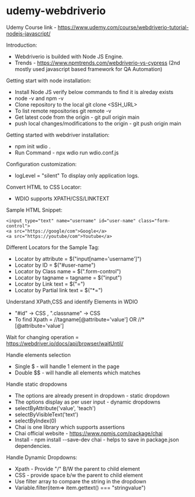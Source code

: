 # udemy-webdriverio

Udemy Course link - https://www.udemy.com/course/webdriverio-tutorial-nodejs-javascript/

Introduction: 
- Webdriverio is builded with Node JS Engine.
- Trends - https://www.npmtrends.com/webdriverio-vs-cypress (2nd mostly used javascript based framework for QA Automation)

Getting start with node installation:
- Install Node JS verify below commands to find it is alreday exists
- node -v and npm -v
- Clone repository to the local git clone <SSH_URL>
- To list remote repositories git remote -v
- Get latest code from the origin - git pull origin main
- push local changes/modifications to the origin - git push origin main

Getting started with webdriver installation:
- npm init wdio .
- Run Command - npx wdio run wdio.conf.js

Configuration customization:
- logLevel = "silent" To display only application logs.

Convert HTML to CSS Locator:
- WDIO supports XPATH/CSS/LINKTEXT

Sample HTML Snippet:
```
<input type="text" name="username" id="user-name" class="form-control">
<a src="https://google/com">Google</a>
<a src="https://youtube/com">Youtube</a>
```


Different Locators for the Sample Tag:
- Locator by attribute = $("input[name='username']") 
- Locator by ID = $("#user-name")
- Locator by Class name = $(".form-control")
- Locator by tagname = tagname = $("input")
- Locator by Link text = $("=<Google>")
- Locator by Partial link text = $("*=<You>")

Understand XPath,CSS and identify Elements in WDIO
- "#id" -> CSS , ".classname" -> CSS
- To find Xpath = //tagname[@attribute='value'] OR //*[@attribute='value']

Wait for changing operation = https://webdriver.io/docs/api/browser/waitUntil/ 
 
Handle elements selection
- Single $ - will handle 1 element in the page
- Double $$ - will handle all elements which matches

Handle static dropdowns
- The options are already present in dropdown - static dropdown
- The options display as per user input - dynamic dropdowns
- selectByAttribute('value', 'teach')
- selectByVisibleText('text')
- selectByIndex(0)
- Chai is one library which supports assertions
- Chai official website - https://www.npmjs.com/package/chai
- Install - npm install --save-dev chai - helps to save in package.json dependencies.

Handle Dynamic Dropdowns:
- Xpath - Provide "/" B/W the parent to child element
- CSS - provide space b/w the parent to child element
- Use filter array to compare the string in the dropdown
- Variable.filter(item=> item.gettext() === "stringvalue")


 








  
